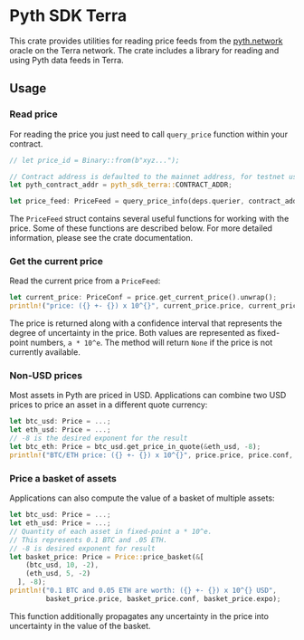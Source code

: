 # Pyth SDK Terra

This crate provides utilities for reading price feeds from the [pyth.network](https://pyth.network/) oracle on the Terra network.
The crate includes a library for reading and using Pyth data feeds in Terra.

## Usage

### Read price
 
For reading the price you just need to call `query_price` function within your contract.

```rust
// let price_id = Binary::from(b"xyz...");

// Contract address is defaulted to the mainnet address, for testnet use `testnet` feature flag.
let pyth_contract_addr = pyth_sdk_terra::CONTRACT_ADDR;

let price_feed: PriceFeed = query_price_info(deps.querier, contract_addr, price_id).unwrap().price_feed;
```

The `PriceFeed` struct contains several useful functions for working with the price.
Some of these functions are described below.
For more detailed information, please see the crate documentation.


### Get the current price

Read the current price from a `PriceFeed`: 

```rust
let current_price: PriceConf = price.get_current_price().unwrap();
println!("price: ({} +- {}) x 10^{}", current_price.price, current_price.conf, current_price.expo);
```

The price is returned along with a confidence interval that represents the degree of uncertainty in the price.
Both values are represented as fixed-point numbers, `a * 10^e`. 
The method will return `None` if the price is not currently available.

### Non-USD prices 

Most assets in Pyth are priced in USD.
Applications can combine two USD prices to price an asset in a different quote currency:

```rust
let btc_usd: Price = ...;
let eth_usd: Price = ...;
// -8 is the desired exponent for the result 
let btc_eth: Price = btc_usd.get_price_in_quote(&eth_usd, -8);
println!("BTC/ETH price: ({} +- {}) x 10^{}", price.price, price.conf, price.expo);
```

### Price a basket of assets

Applications can also compute the value of a basket of multiple assets:

```rust
let btc_usd: Price = ...;
let eth_usd: Price = ...;
// Quantity of each asset in fixed-point a * 10^e.
// This represents 0.1 BTC and .05 ETH.
// -8 is desired exponent for result
let basket_price: Price = Price::price_basket(&[
    (btc_usd, 10, -2),
    (eth_usd, 5, -2)
  ], -8);
println!("0.1 BTC and 0.05 ETH are worth: ({} +- {}) x 10^{} USD",
         basket_price.price, basket_price.conf, basket_price.expo);
```

This function additionally propagates any uncertainty in the price into uncertainty in the value of the basket.

